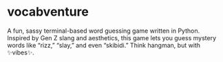 # vocabventure
A fun, sassy terminal-based word guessing game written in Python. Inspired by Gen Z slang and aesthetics, this game lets you guess mystery words like “rizz,” “slay,” and even “skibidi.” Think hangman, but with ✨vibes✨.

